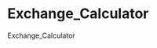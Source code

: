 # Exchange_Calculator
Exchange_Calculator
<h2 Hello Guys!. This is my testing exchange calculator with Javascript and you can download my file!</h2>
